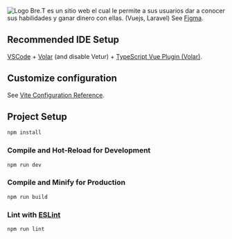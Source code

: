 ![Logo](https://i.postimg.cc/k40YWT9f/Bre-T.png)
Bre.T es un sitio web el cual le permite a sus usuarios dar a conocer sus habilidades y ganar dinero con ellas. (Vuejs, Laravel)
See [Figma](https://www.figma.com/file/DcgVNchvrsvIvnIbvI2U8z/BreT?type=design&mode=design&t=TOC8bSHcOaZ3HHLT-1).

## Recommended IDE Setup

[VSCode](https://code.visualstudio.com/) + [Volar](https://marketplace.visualstudio.com/items?itemName=Vue.volar) (and disable Vetur) + [TypeScript Vue Plugin (Volar)](https://marketplace.visualstudio.com/items?itemName=Vue.vscode-typescript-vue-plugin).

## Customize configuration

See [Vite Configuration Reference](https://vitejs.dev/config/).

## Project Setup

```sh
npm install
```

### Compile and Hot-Reload for Development

```sh
npm run dev
```

### Compile and Minify for Production

```sh
npm run build
```

### Lint with [ESLint](https://eslint.org/)

```sh
npm run lint
```
